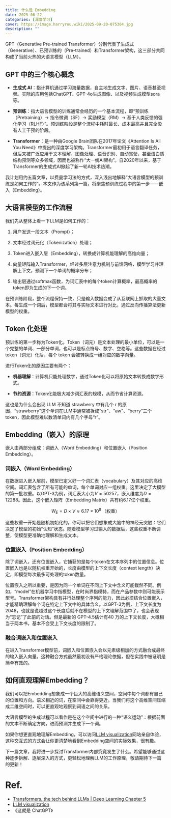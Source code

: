 ```yaml
---
title: 什么是 Embedding
date: 2025-06-22
categories: [深度学习]
cover: https://image.harryrou.wiki/2025-09-20-075304.jpg
description: ""
---
```



GPT（Generative Pre-trained Transformer）分别代表了生成式（Generative）、已预训练的（Pre-trained）和Transformer架构，这三部分共同构成了当前火热的大语言模型（LLM）。

## GPT 中的三个核心概念

- **生成式 AI**：指计算机通过学习海量数据，自主地生成文字、图片、语音甚至视频。实际的应用包括ChatGPT、GPT-4o生成图像、以及视频生成模型sora等。
    
- **预训练**：指大语言模型的训练通常会经历的一个基本流程，即“预训练（Pretraining）→ 指令微调（SF）→ 奖励模型（RM）→ 基于人类反馈的强化学习（RLHF）”。预训练阶段是整个流程中耗时最长、成本最高并且完全没有人工干预的阶段。
    
- **Transformer**：是一种由Google Brain团队在2017年论文《Attention Is All You Need》中提出的深度学习架构。Transformer最初用于语言翻译任务，但后来被广泛应用于文本理解、图像处理、语音识别、自动驾驶，甚至蛋白质结构预测等众多领域，因而也被称作“大一统AI架构”。自2020年以来，基于Transformer的生成式AI掀起了新一轮AI技术热潮。
    

我计划用约五篇文章，以费曼学习法的方式，深入浅出地解释“大语言模型的预训练是如何工作的”。本文作为该系列第一篇，将聚焦预训练过程中的第一步——嵌入（Embedding）。

## 大语言模型的工作流程

我们先从整体上看一下LLM是如何工作的：

1. 用户发送一段文本（Prompt）；
    
2. 文本经过词元化（Tokenization）处理；
    
3. Token进入嵌入层（Embedding），转换成计算机能理解的高维向量；
    
4. 向量矩阵输入Transformer，经过多层注意力机制与前馈网络，模型学习并理解上下文，预测下一个单词的概率分布；
    
5. 输出层通过softmax函数，为词汇表中的每个token计算概率，最高概率的token即为生成的下一个词。
    

在预训练阶段，整个流程保持一致，只是输入数据变成了从互联网上抓取的大量文本。每生成一个词后，模型都会将其与实际文本进行对比，通过反向传播算法更新模型的权重。




## Token 化处理

预训练的第一步称为Token化。Token（词元）是文本处理的最小单位，可以是一个完整的单词、一部分单词，也可以是标点符号、数字、空格等。这些数据在经过token（词元）化后，每个 token 会被转换成一组对应的数字向量。

进行Token化的原因主要有两个：

- **机器理解**：计算机只能处理数字，通过Token化可以将原始文本转换成数字形式。
    
- **节约资源**：Token化能极大减少词汇表的规模，从而节省计算资源。
    

这也是为什么会出现 LLM 不知道 strawberry 中有几个 r 的原因，“strawberry”这个单词在LLM中通常被拆成“str”、“aw”、“berry”三个token，因此模型难以数清单词内有几个字母“r”。


## Embedding（嵌入）的原理

嵌入由两部分组成：词嵌入（Word Embedding）和位置嵌入（Position Embedding）。

### 词嵌入（Word Embedding）

在数据进入嵌入层前，模型已定义好一个词汇表（vocabulary）及其对应的高维空间。词汇表包含了所有可能的单词，每个单词对应一组权重。这里决定了大模型的第一批权重。以GPT-3为例，词汇表大小为$V= 50257$，嵌入维度为$D=12288$。因此，这个嵌入矩阵（Embedding Matrix）共有约6.17亿个权重。


$$W_E = D\times V \approx 6.17\times 10^{8}\,\text{（权重）}$$

这些权重一开始是随机初始化的。你可以把它们想象成大脑中的神经元突触：它们决定了模型的初始“认知”状态。随着模型学习过输入的数据后，这些权重不断调整，使模型更准确地理解和生成文本。



### 位置嵌入（Position Embedding）

除了词嵌入，还有位置嵌入，它捕获的是每个token在文本序列中的位置信息。位置嵌入也是以随机权重开始的，长度由模型的上下文长度（context length）决定，即模型每次最多可处理的token数量。

位置嵌入之所以重要，是因为同一个单词在不同上下文中含义可能截然不同。例如，“model”在机器学习中指模型，在时尚界指模特，而在产品参数中则可能表示型号。Transformer架构具有并行处理整个序列的能力，因此必须结合位置嵌入，才能精确理解每个词在特定上下文中的具体含义。以GPT-3为例，上下文长度为 2048，也就是说超过这个长度后就不在模型的上下文理解范围中了，也会表现为“忘记”了此前的对话。但是最新的 GPT-4.5估计有40 万的上下文长度，大概相当于两本书，基本不会受上下文长度的限制了。



### 融合词嵌入和位置嵌入

在进入Transformer模型前，词嵌入和位置嵌入会以元素级相加的方式融合成最终的输入嵌入向量。这种融合方式虽然最初没有严格理论依据，但在实践中被证明是简单有效的。

## 如何直观理解Embedding？

我们可以把Embedding想象成一个巨大的高维语义空间，空间中每个词都有自己的位置和方向。语义相近的词，在空间中会靠得更近。当我们将这个高维空间压缩成二维空间时，可以更直观地观察到词语之间的关系。


大语言模型的生成过程可以看作是在这个空间中进行的一种“语义运动”：根据前面的文本不断确定方向，进而预测并生成下一个词。


如果你想更直观地理解Embedding，可以访问[LLM visualization](https://bbycroft.net/llm)网站亲自体验，这种交互式的方式会让你更清楚地看到Embedding空间的实际效果，很有趣。


下一篇文章，我将进一步探讨Transformer内部究竟发生了什么。希望能够通过这种逐步拆解、逐层深入的方式，更轻松地理解LLM的工作原理，敬请期待下一篇的更新！

# Ref.

- [Transformers, the tech behind LLMs | Deep Learning Chapter 5](https://www.youtube.com/watch?v=wjZofJX0v4M&list=PLZHQObOWTQDNU6R1_67000Dx_ZCJB-3pi&index=6)
- [LLM visualization](https://bbycroft.net/llm)
- 《这就是 ChatGPT》